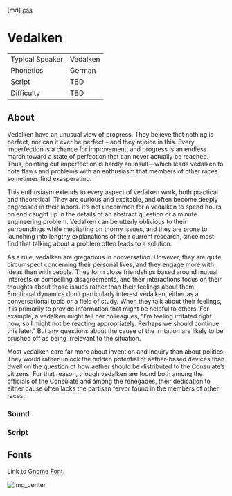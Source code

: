 [md]
[css](-OCVFMyYfsylqoZPiW6l)

# Vedalken

|                 |          |
| :-------------- | :------- |
| Typical Speaker | Vedalken |
| Phonetics       | German   |
| Script          | TBD      |
| Difficulty      | TBD      |

<div style="display: none;">
<!-- ★ ☆ -->
</div>

## About

Vedalken have an unusual view of progress. They believe that nothing is perfect, nor can it ever be perfect – and they rejoice in this. Every imperfection is a chance for improvement, and progress is an endless march toward a state of perfection that can never actually be reached. Thus, pointing out imperfection is hardly an insult—which leads vedalken to note flaws and problems with an enthusiasm that members of other races sometimes find exasperating.

This enthusiasm extends to every aspect of vedalken work, both practical and theoretical. They are curious and excitable, and often become deeply engrossed in their labors. It’s not uncommon for a vedalken to spend hours on end caught up in the details of an abstract question or a minute engineering problem. Vedalken can be utterly oblivious to their surroundings while meditating on thorny issues, and they are prone to launching into lengthy explanations of their current research, since most find that talking about a problem often leads to a solution.

As a rule, vedalken are gregarious in conversation. However, they are quite circumspect concerning their personal lives, and they engage more with ideas than with people. They form close friendships based around mutual interests or compelling disagreements, and their interactions focus on their thoughts about those issues rather than their feelings about them. Emotional dynamics don’t particularly interest vedalken, either as a conversational topic or a field of study. When they talk about their feelings, it is primarily to provide information that might be helpful to others. For example, a vedalken might tell her colleagues, “I’m feeling irritated right now, so I might not be reacting appropriately. Perhaps we should continue this later.” But any questions about the cause of the irritation are likely to be brushed off as being irrelevant to the situation.

Most vedalken care far more about invention and inquiry than about politics. They would rather unlock the hidden potential of aether-based devices than dwell on the question of how aether should be distributed to the Consulate’s citizens. For that reason, though vedalken are found both among the officials of the Consulate and among the renegades, their dedication to either cause often lacks the partisan fervor found in the members of other races. 

### Sound

### Script

## Fonts
Link to [Gnome Font](https://github.com/Tougher-Together-Gaming/default-game-assets/blob/main/fonts/rpg-katakana.zip).

![img_center](https://raw.githubusercontent.com/Tougher-Together-Gaming/default-game-assets/refs/heads/main/fonts/images/rpg-katakana-font-charmap.png)

<div style="display: none;" id="easySpeakWords">
beste, konntest, letzir, spielte, schwanza, gleichen, fur, jedemahtey, mochtestihr
</div>
